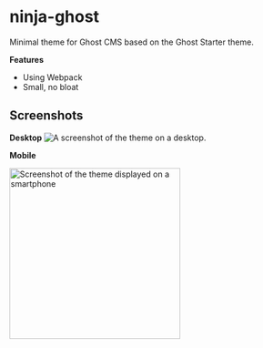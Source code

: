 # ninja-ghost

Minimal theme for Ghost CMS based on the Ghost Starter theme.

**Features**
- Using Webpack
- Small, no bloat

## Screenshots
**Desktop**
![A screenshot of the theme on a desktop.](https://davidlane.io/files/ninja-ghost-desktop.jpeg)

**Mobile**

<img alt="Screenshot of the theme displayed on a smartphone" src="https://davidlane.io/files/ninja-ghost-mobile.jpeg" width=300>
